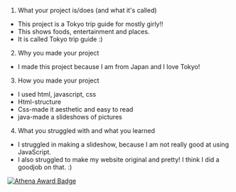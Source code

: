 1. What your project is/does (and what it's called)
- This project is a Tokyo trip guide for mostly girly!!
- This shows foods, entertainment and places.
- It is called Tokyo trip guide :)

2. Why you made your project
- I made this project because I am from Japan and I love Tokyo!

3. How you made your project
- I used html, javascript, css
- Html-structure
- Css-made it aesthetic and easy to read
- java-made a slideshows of pictures

4. What you struggled with and what you learned
- I struggled in making a slideshow, because I am not really good at using JavaScript.
- I also struggled to make my website original and pretty! I think I did a goodjob on that. :)

[![Athena Award Badge](https://img.shields.io/endpoint?url=https%3A%2F%2Faward.athena.hackclub.com%2Fapi%2Fbadge)](https://award.athena.hackclub.com?utm_source=readme)
